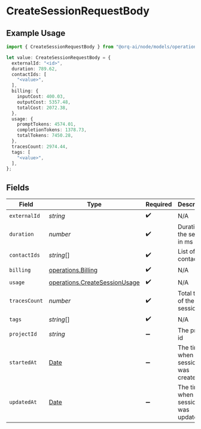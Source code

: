 # CreateSessionRequestBody

## Example Usage

```typescript
import { CreateSessionRequestBody } from "@orq-ai/node/models/operations";

let value: CreateSessionRequestBody = {
  externalId: "<id>",
  duration: 789.62,
  contactIds: [
    "<value>",
  ],
  billing: {
    inputCost: 400.03,
    outputCost: 5357.48,
    totalCost: 2072.38,
  },
  usage: {
    promptTokens: 4574.01,
    completionTokens: 1378.73,
    totalTokens: 7450.28,
  },
  tracesCount: 2974.44,
  tags: [
    "<value>",
  ],
};
```

## Fields

| Field                                                                                         | Type                                                                                          | Required                                                                                      | Description                                                                                   |
| --------------------------------------------------------------------------------------------- | --------------------------------------------------------------------------------------------- | --------------------------------------------------------------------------------------------- | --------------------------------------------------------------------------------------------- |
| `externalId`                                                                                  | *string*                                                                                      | :heavy_check_mark:                                                                            | N/A                                                                                           |
| `duration`                                                                                    | *number*                                                                                      | :heavy_check_mark:                                                                            | Duration of the session in ms                                                                 |
| `contactIds`                                                                                  | *string*[]                                                                                    | :heavy_check_mark:                                                                            | List of contact ids                                                                           |
| `billing`                                                                                     | [operations.Billing](../../models/operations/billing.md)                                      | :heavy_check_mark:                                                                            | N/A                                                                                           |
| `usage`                                                                                       | [operations.CreateSessionUsage](../../models/operations/createsessionusage.md)                | :heavy_check_mark:                                                                            | N/A                                                                                           |
| `tracesCount`                                                                                 | *number*                                                                                      | :heavy_check_mark:                                                                            | Total traces of the session                                                                   |
| `tags`                                                                                        | *string*[]                                                                                    | :heavy_check_mark:                                                                            | N/A                                                                                           |
| `projectId`                                                                                   | *string*                                                                                      | :heavy_minus_sign:                                                                            | The project id                                                                                |
| `startedAt`                                                                                   | [Date](https://developer.mozilla.org/en-US/docs/Web/JavaScript/Reference/Global_Objects/Date) | :heavy_minus_sign:                                                                            | The time when the session was created                                                         |
| `updatedAt`                                                                                   | [Date](https://developer.mozilla.org/en-US/docs/Web/JavaScript/Reference/Global_Objects/Date) | :heavy_minus_sign:                                                                            | The time when the session was updated                                                         |